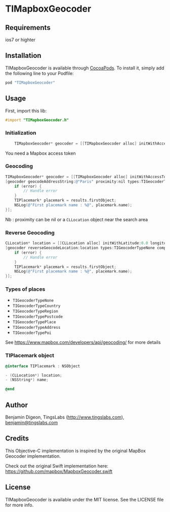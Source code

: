 # TIMapboxGeocoder

## Requirements

ios7 or highter

## Installation

TIMapboxGeocoder is available through [CocoaPods](http://cocoapods.org). To install
it, simply add the following line to your Podfile:

```ruby
pod "TIMapboxGeocoder"
```

## Usage

First, import this lib:

```objective-c
#import "TIMapboxGeocoder.h"
```

### Initialization

```objective-c
    TIMapboxGeocoder* geocoder = [[TIMapboxGeocoder alloc] initWithAccessToken:@"XXXX-XXXXX-XXXXX"];
```

You need a Mapbox access token

### Geocoding

```objective-c
TIMapboxGeocoder* geocoder = [[TIMapboxGeocoder alloc] initWithAccessToken:@"XXXX-XXXXX-XXXXX"];
[geocoder geocodeAddressString:@"Paris" proximity:nil types:TIGeocoderTypeNone completionHandler:^(NSArray *results, NSError *error) {
    if (error) {
        // Handle error
    }
    TIPlacemark* placemark = results.firstObject;
    NSLog(@"First placemark name : %@", placemark.name);
}]; 
```

Nb : proximity can be nil or a `CLLocation` object near the search area

### Reverse Geocoding

```objective-c
CLLocation* location = [[CLLocation alloc] initWithLatitude:0.0 longitude:0.0];
[geocoder reverseGeocodeLocation:location types:TIGeocoderTypeNone completionHandler:^(NSArray *results, NSError *error) {
    if (error) {
        // Handle error
    }
    TIPlacemark* placemark = results.firstObject;
    NSLog(@"First placemark name : %@", placemark.name);
}];
```

### Types of places

  * `TIGeocoderTypeNone`
  * `TIGeocoderTypeCountry`
  * `TIGeocoderTypeRegion`
  * `TIGeocoderTypePostcode`
  * `TIGeocoderTypePlace`
  * `TIGeocoderTypeAddress`
  * `TIGeocoderTypePoi`
    
See https://www.mapbox.com/developers/api/geocoding/ for more details

### TIPlacemark object

```objective-c
@interface TIPlacemark : NSObject

- (CLLocation*) location;
- (NSString*) name;

@end
```

## Author

Benjamin Digeon, TingsLabs (http://www.tingslabs.com), benjamin@tingslabs.com

## Credits

This Objective-C implementation is inspired by the original MapBox Geocoder implementation.

Check out the original Swift implementation here: https://github.com/mapbox/MapboxGeocoder.swift

## License

TIMapboxGeocoder is available under the MIT license. See the LICENSE file for more info.
